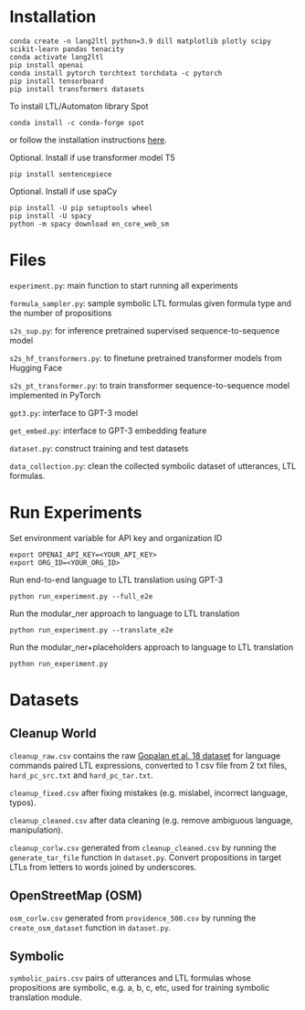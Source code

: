 # Installation
```
conda create -n lang2ltl python=3.9 dill matplotlib plotly scipy scikit-learn pandas tenacity
conda activate lang2ltl
pip install openai
conda install pytorch torchtext torchdata -c pytorch
pip install tensorboard
pip install transformers datasets
```

To install LTL/Automaton library Spot
```
conda install -c conda-forge spot
```
or follow the installation instructions [here](https://spot.lre.epita.fr/install.html).

Optional. Install if use transformer model T5
```
pip install sentencepiece
```

Optional. Install if use spaCy
```
pip install -U pip setuptools wheel
pip install -U spacy
python -m spacy download en_core_web_sm
```

# Files
```experiment.py```: main function to start running all experiments

```formula_sampler.py```: sample symbolic LTL formulas given formula type and the number of propositions

```s2s_sup.py```: for inference pretrained supervised sequence-to-sequence model

```s2s_hf_transformers.py```: to finetune pretrained transformer models from Hugging Face

```s2s_pt_transformer.py```: to train transformer sequence-to-sequence model implemented in PyTorch

```gpt3.py```: interface to GPT-3 model

```get_embed.py```: interface to GPT-3 embedding feature

```dataset.py```: construct training and test datasets

```data_collection.py```: clean the collected symbolic dataset of utterances, LTL formulas.


# Run Experiments
Set environment variable for API key and organization ID
```
export OPENAI_API_KEY=<YOUR_API_KEY>
export ORG_ID=<YOUR_ORG_ID>
```
Run end-to-end language to LTL translation using GPT-3
```
python run_experiment.py --full_e2e
```
Run the modular_ner approach to language to LTL translation
```
python run_experiment.py --translate_e2e
```
Run the modular_ner+placeholders approach to language to LTL translation
```
python run_experiment.py
```

# Datasets
## Cleanup World
```cleanup_raw.csv``` contains the raw [Gopalan et al. 18 dataset](https://github.com/h2r/language_datasets/tree/master/RSS_2018_Gopalan_et_al)
for language commands paired LTL expressions, converted to 1 csv file from 2 txt files, ```hard_pc_src.txt``` and ```hard_pc_tar.txt```.

```cleanup_fixed.csv``` after fixing mistakes (e.g. mislabel, incorrect language, typos).

```cleanup_cleaned.csv``` after data cleaning (e.g. remove ambiguous language, manipulation).

```cleanup_corlw.csv``` generated from ```cleanup_cleaned.csv``` by running the ```generate_tar_file``` function in ```dataset.py```.
Convert propositions in target LTLs from letters to words joined by underscores.

## OpenStreetMap (OSM)
```osm_corlw.csv``` generated from ```providence_500.csv``` by running the ```create_osm_dataset``` function in ```dataset.py```.

## Symbolic
```symbolic_pairs.csv``` pairs of utterances and LTL formulas whose propositions are symbolic, e.g. a, b, c, etc, used for training symbolic translation module.
